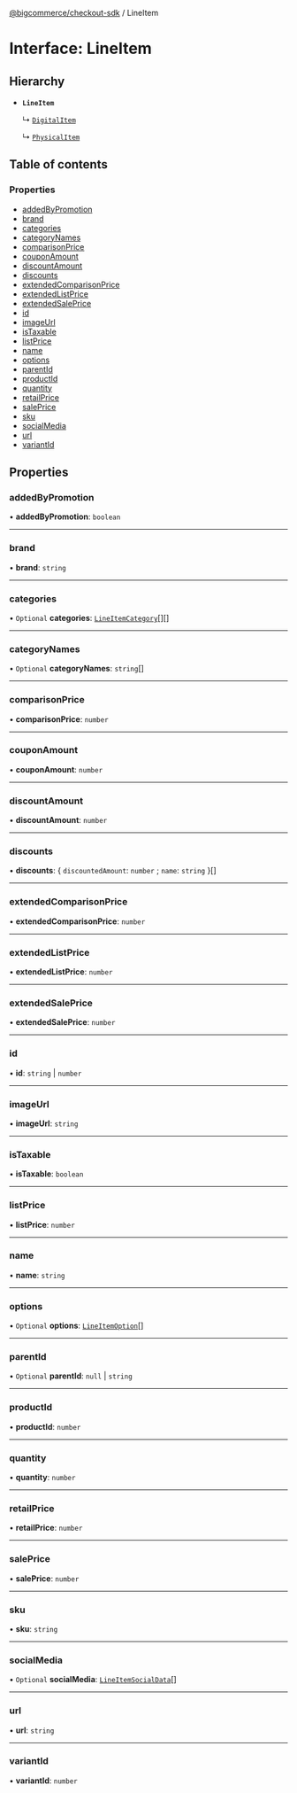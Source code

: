 [@bigcommerce/checkout-sdk](../README.md) / LineItem

# Interface: LineItem

## Hierarchy

- **`LineItem`**

  ↳ [`DigitalItem`](DigitalItem.md)

  ↳ [`PhysicalItem`](PhysicalItem.md)

## Table of contents

### Properties

- [addedByPromotion](LineItem.md#addedbypromotion)
- [brand](LineItem.md#brand)
- [categories](LineItem.md#categories)
- [categoryNames](LineItem.md#categorynames)
- [comparisonPrice](LineItem.md#comparisonprice)
- [couponAmount](LineItem.md#couponamount)
- [discountAmount](LineItem.md#discountamount)
- [discounts](LineItem.md#discounts)
- [extendedComparisonPrice](LineItem.md#extendedcomparisonprice)
- [extendedListPrice](LineItem.md#extendedlistprice)
- [extendedSalePrice](LineItem.md#extendedsaleprice)
- [id](LineItem.md#id)
- [imageUrl](LineItem.md#imageurl)
- [isTaxable](LineItem.md#istaxable)
- [listPrice](LineItem.md#listprice)
- [name](LineItem.md#name)
- [options](LineItem.md#options)
- [parentId](LineItem.md#parentid)
- [productId](LineItem.md#productid)
- [quantity](LineItem.md#quantity)
- [retailPrice](LineItem.md#retailprice)
- [salePrice](LineItem.md#saleprice)
- [sku](LineItem.md#sku)
- [socialMedia](LineItem.md#socialmedia)
- [url](LineItem.md#url)
- [variantId](LineItem.md#variantid)

## Properties

### addedByPromotion

• **addedByPromotion**: `boolean`

___

### brand

• **brand**: `string`

___

### categories

• `Optional` **categories**: [`LineItemCategory`](LineItemCategory.md)[][]

___

### categoryNames

• `Optional` **categoryNames**: `string`[]

___

### comparisonPrice

• **comparisonPrice**: `number`

___

### couponAmount

• **couponAmount**: `number`

___

### discountAmount

• **discountAmount**: `number`

___

### discounts

• **discounts**: { `discountedAmount`: `number` ; `name`: `string`  }[]

___

### extendedComparisonPrice

• **extendedComparisonPrice**: `number`

___

### extendedListPrice

• **extendedListPrice**: `number`

___

### extendedSalePrice

• **extendedSalePrice**: `number`

___

### id

• **id**: `string` \| `number`

___

### imageUrl

• **imageUrl**: `string`

___

### isTaxable

• **isTaxable**: `boolean`

___

### listPrice

• **listPrice**: `number`

___

### name

• **name**: `string`

___

### options

• `Optional` **options**: [`LineItemOption`](LineItemOption.md)[]

___

### parentId

• `Optional` **parentId**: ``null`` \| `string`

___

### productId

• **productId**: `number`

___

### quantity

• **quantity**: `number`

___

### retailPrice

• **retailPrice**: `number`

___

### salePrice

• **salePrice**: `number`

___

### sku

• **sku**: `string`

___

### socialMedia

• `Optional` **socialMedia**: [`LineItemSocialData`](LineItemSocialData.md)[]

___

### url

• **url**: `string`

___

### variantId

• **variantId**: `number`
